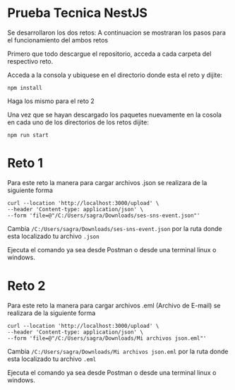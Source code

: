 # Prueba Tecnica NestJS

Se desarrollaron los dos retos: A continuacion se mostraran los pasos para el funcionamiento del ambos retos

Primero que todo descargue el repositorio, acceda a cada carpeta del respectivo reto.

Acceda a la consola y ubiquese en el directorio donde esta el reto y dijite:

    npm install

Haga los mismo para el reto 2

Una vez que se hayan descargado los paquetes nuevamente en la cosola en cada uno de los directorios de los retos dijite:

    npm run start


# Reto 1

Para este reto la manera para cargar archivos .json se realizara de la siguiente forma

``````
curl --location 'http://localhost:3000/upload' \
--header 'Content-type: application/json' \
--form 'file=@"/C:/Users/sagra/Downloads/ses-sns-event.json"'
``````
Cambia `/C:/Users/sagra/Downloads/ses-sns-event.json` por la ruta donde esta localizado tu archivo `.json`

Ejecuta el comando ya sea desde Postman o desde una terminal linux o windows.

# Reto 2 
Para este reto la manera para cargar archivos .eml (Archivo de E-mail) se realizara de la siguiente forma

``````
curl --location 'http://localhost:3000/upload' \
--header 'Content-type: application/json' \
--form 'file=@"/C:/Users/sagra/Downloads/Mi archivos json.eml"'
``````

Cambia `/C:/Users/sagra/Downloads/Mi archivos json.eml` por la ruta donde esta localizado tu archivo `.eml`

Ejecuta el comando ya sea desde Postman o desde una terminal linux o windows.